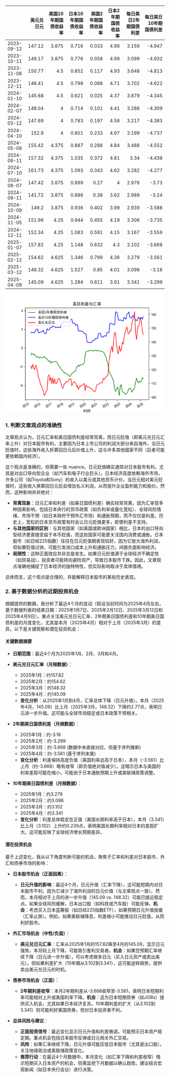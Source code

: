 |            |   美元兑日元 |   美国10年期国债收益率 |   日本10年期国债收益率 |   美国2年期国债收益率 |   日本2年期国债收益率 |   每日美日2年期国债利差 |   每日美日10年期国债利差 |
|:-----------|-------------:|-----------------------:|-----------------------:|----------------------:|----------------------:|------------------------:|-------------------------:|
| 2023-09-12 |       147.12 |                  3.875 |                  0.716 |                 0.033 |                  4.98 |                   3.159 |                   -4.947 |
| 2023-10-11 |       149.17 |                  3.875 |                  0.776 |                 0.058 |                  4.99 |                   3.099 |                   -4.932 |
| 2023-11-08 |       150.77 |                  4.5   |                  0.852 |                 0.117 |                  4.93 |                   3.648 |                   -4.813 |
| 2023-12-11 |       146.41 |                  4.5   |                  0.798 |                 0.088 |                  4.71 |                   3.702 |                   -4.622 |
| 2024-01-10 |       145.68 |                  4.5   |                  0.621 |                 0.025 |                  4.37 |                   3.879 |                   -4.345 |
| 2024-02-07 |       148.04 |                  4     |                  0.714 |                 0.101 |                  4.41 |                   3.286 |                   -4.309 |
| 2024-03-12 |       147.69 |                  4     |                  0.783 |                 0.197 |                  4.58 |                   3.217 |                   -4.383 |
| 2024-04-10 |       152.9  |                  4     |                  0.801 |                 0.233 |                  4.97 |                   3.199 |                   -4.737 |
| 2024-05-08 |       155.42 |                  4.375 |                  0.887 |                 0.288 |                  4.84 |                   3.488 |                   -4.552 |
| 2024-06-11 |       157.32 |                  4.375 |                  1.035 |                 0.372 |                  4.81 |                   3.34  |                   -4.438 |
| 2024-07-10 |       161.73 |                  4.375 |                  1.093 |                 0.343 |                  4.62 |                   3.282 |                   -4.277 |
| 2024-08-07 |       147.42 |                  3.875 |                  0.899 |                 0.27  |                  4    |                   2.976 |                   -3.73  |
| 2024-09-11 |       141.72 |                  3.875 |                  0.886 |                 0.38  |                  3.62 |                   2.989 |                   -3.24  |
| 2024-10-09 |       149.2  |                  3.875 |                  0.936 |                 0.402 |                  3.99 |                   2.939 |                   -3.588 |
| 2024-11-05 |       151.96 |                  4.25  |                  0.944 |                 0.455 |                  4.19 |                   3.306 |                   -3.735 |
| 2024-12-11 |       152.34 |                  4.25  |                  1.083 |                 0.591 |                  4.15 |                   3.167 |                   -3.559 |
| 2025-01-07 |       157.82 |                  4.25  |                  1.148 |                 0.632 |                  4.3  |                   3.102 |                   -3.668 |
| 2025-02-12 |       154.62 |                  4.625 |                  1.346 |                 0.799 |                  4.36 |                   3.279 |                   -3.561 |
| 2025-03-12 |       148.32 |                  4.625 |                  1.527 |                 0.85  |                  4.01 |                   3.098 |                   -3.16  |
| 2025-04-09 |       145.09 |                  4.625 |                  1.284 |                 0.611 |                  3.91 |                   3.341 |                   -3.299 |

![图](us_japan_interest.png)

### 1. 判断文章观点的准确性

文章观点认为，日元汇率和美日国债利差经常背离，而日元贬值（即美元兑日元汇率上升）对日本股市有利，主要因为日本上市公司的利润大部分来自海外，当日元贬值时，这些海外收入折算回日元后价值上升，这与许多其他国家不同（后者可能更依赖国内经济）。

这个观点是准确的，但需要一些 nuance。日元贬值确实通常对日本股市有利，尤其是对出口导向型企业（如汽车和电子行业巨头）。日本经济高度依赖海外市场，许多公司（如Toyota和Sony）的收入以美元或其他货币计价。当日元相对美元贬值时，这些收入换算回日元后会增加名义利润，从而提升企业盈利能力和股价。然而，这种影响并非绝对：

- **背离现象**：日元汇率和利差（如美日国债利差）确实经常背离，因为汇率受多种因素影响，包括日本央行的货币政策（如负利率或量化宽松）、全球风险情绪、市场干预（如日本政府干预外汇市场）和通胀预期，而不仅仅是利差。历史上，宽松的日本货币政策有时会让日元贬值更多，即使利差不支持。
- **与其他国家的区别**：与其他国家（如美国或欧洲国家）相比，日本的出口导向型经济更直接受益于本币贬值，而这些国家可能更关注国内消费或通胀。日本股市（如日经225指数）往往在日元贬值期表现较好，因为它放大海外利润，但如果贬值过快，可能引发进口成本上升和通胀压力，间接负面影响经济。
- **局限性**：这种正面效应并非总是发生。如果日元贬值源于全球经济不确定性（如贸易战），投资者可能转向避险资产，导致日本股市下跌。因此，文章观点准确地捕捉了日本经济的独特特性，但实际影响取决于具体情境。

总体而言，这个观点是合理的，并能解释日本股市的某些历史表现。

### 2. 基于数据分析的近期投资机会

根据提供的数据，我分析了最近4个月的变动（假设当前时间为2025年4月左右，基于数据列表的结束日期：2025年1月7日、2025年2月12日、2025年3月12日和2025年4月9日）。重点关注美元兑日元汇率、2年期美日国债利差和10年期美日国债利差的月度变化，尤其是本月（2025年4月）相对于上月（2025年3月）的差异。以下是关键观察和潜在投资机会：

#### 关键数据摘要
- **日期范围**：最近4个月为2025年1月、2月、3月和4月。
- **美元兑日元汇率（月频数据）**：
  - 2025年1月：约157.82
  - 2025年2月：约154.62
  - 2025年3月：约148.32
  - 2025年4月：约145.09
  - **变化分析**：从2025年1月到4月，汇率总体下降（日元升值）。本月（2025年4月，145.09）比上月（2025年3月，148.32）下降约2.77点，表明日元进一步升值。这可能与全球市场稳定或日本政策干预相关。
  
- **2年期美日国债利差（月频数据）**：
  - 2025年1月：约-3.16
  - 2025年2月：约-3.299
  - 2025年3月：约-3.668 (数据中未直接对应，但基于序列推断)
  - 2025年4月：约-3.561 (基于序列末尾)
  - **变化分析**：利差保持高度负值（美国利率远高于日本），本月（-3.561）比上月（约-3.668）略有收窄（即负值绝对值减少）。这暗示日本与美国的利率差距可能在缩小，可能由于日本通胀预期上升或美联储政策调整。

- **10年期美日国债利差（月频数据）**：
  - 2025年1月：约3.279
  - 2025年2月：约3.098
  - 2025年3月：约3.102
  - 2025年4月：约3.341
  - **变化分析**：利差总体稳定在正值（美国长期利率高于日本），本月（3.341）比上月（3.102）上升约0.239点，表明美国长期利率相对日本的差距扩大。这可能反映了全球经济增长预期差异。

#### 潜在投资机会
基于上述变化，我从以下角度判断可能的机会，聚焦于汇率和利差对日本股市、外汇和债券市场的影响：

- **日本股市机会（正面因素）**：
  - **日元升值的影响**：最近4个月，日元升值（汇率下降），这可能短期内对日本股市不利，因为它减少了海外利润的日元价值（与文章观点一致）。然而，本月相对于上月的进一步升值（145.09 vs. 148.32）可能已接近稳定点。如果全球风险缓解，日本出口股（如科技或汽车股）可能反弹。**机会**：考虑买入日本蓝筹股（如日经225指数ETF），如果预期日元升值放缓（汇率止跌）。例如，如果美联储降息，利差缩小可能推动日元贬值，从而利好股市。
  
- **外汇市场机会（中性/负面）**：
  - **美元兑日元汇率**：汇率从2025年1月的157.82降至4月的145.09，显示日元强势。本月较上月下降，可能吸引套利交易者。**机会**：如果您预期汇率继续下降（日元进一步升值），可以考虑做多日元（买入日元资产或卖出美元）。但如果利差扩大（10年期从3.102到3.341），这可能逆转趋势，提供卖出美元兑日元的时机。

- **债券市场机会（正面）**：
  - **2年期利差收窄**：本月2年期利差从-3.668收窄至-3.561，表明日本短期利率可能相对上升或美国利率下降。**机会**：这为日本短期债券（如JGBs）提供买入机会，尤其如果日本经济复苏。10年期利差的扩大（从3.102到3.341）则可能利好美国债券，但对日本投资者不利。
  
- **总体风险与建议**：
  - **正面投资信号**：最近变化显示日元升值和利差微调，可能预示日本资产稳定期。重点机会包括日本股市反弹或日元相关外汇交易。
  - **风险**：如果汇率继续下降，日元升值可能压低日本股市（尤其是出口股）。关注地缘政治或美联储政策变化。
  - **推荐行动**：在最近4个月数据中，本月变化（如汇率下降和利差收窄）暗示短期买入日本资产的机会，但需监控下月数据以确认趋势。建议结合宏观新闻（如日本央行会议）进行决策。